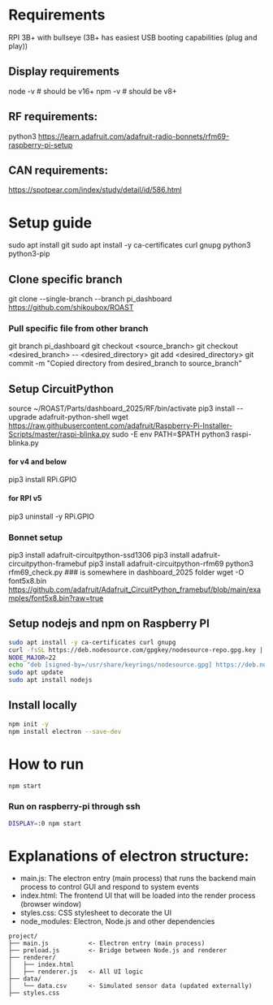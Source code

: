 # Requirements
RPI 3B+ with bullseye
    (3B+ has easiest USB booting capabilities (plug and play))

## Display requirements
node -v # should be v16+
npm -v  # should be v8+

## RF requirements:
python3
https://learn.adafruit.com/adafruit-radio-bonnets/rfm69-raspberry-pi-setup

## CAN requirements:
https://spotpear.com/index/study/detail/id/586.html

# Setup guide
sudo apt install git 
sudo apt install -y ca-certificates curl gnupg python3 python3-pip

## Clone specific branch
git clone --single-branch --branch pi_dashboard https://github.com/shikoubox/ROAST
### Pull specific file from other branch
git branch pi_dashboard
git checkout <source_branch>
git checkout <desired_branch> -- <desired_directory>
git add <desired_directory>
git commit -m "Copied directory from desired_branch to source_branch"

## Setup CircuitPython
source ~/ROAST/Parts/dashboard_2025/RF/bin/activate
pip3 install --upgrade adafruit-python-shell
wget https://raw.githubusercontent.com/adafruit/Raspberry-Pi-Installer-Scripts/master/raspi-blinka.py
sudo -E env PATH=$PATH python3 raspi-blinka.py
#### for v4 and below
pip3 install RPi.GPIO
#### for RPI v5
pip3 uninstall -y RPi.GPIO

### Bonnet setup
pip3 install adafruit-circuitpython-ssd1306
pip3 install adafruit-circuitpython-framebuf
pip3 install adafruit-circuitpython-rfm69
python3 rfm69_check.py ### is somewhere in dashboard_2025 folder
wget -O font5x8.bin https://github.com/adafruit/Adafruit_CircuitPython_framebuf/blob/main/examples/font5x8.bin?raw=true


## Setup nodejs and npm on Raspberry PI
```bash
sudo apt install -y ca-certificates curl gnupg
curl -fsSL https://deb.nodesource.com/gpgkey/nodesource-repo.gpg.key | sudo gpg --dearmor -o /usr/share/keyrings/nodesource.gpg
NODE_MAJOR=22
echo "deb [signed-by=/usr/share/keyrings/nodesource.gpg] https://deb.nodesource.com/node_$NODE_MAJOR.x nodistro main" | sudo tee /etc/apt/sources.list.d/nodesource.list
sudo apt update
sudo apt install nodejs
```

## Install locally
```bash
npm init -y
npm install electron --save-dev
```
# How to run
```bash
npm start
```
### Run on raspberry-pi through ssh
```bash
DISPLAY=:0 npm start
```

# Explanations of electron structure:
* main.js: The electron entry (main process) that runs the backend main process to control GUI and respond to system events
* index.html: The frontend UI that will be loaded into the render process (browser window)
* styles.css: CSS stylesheet to decorate the UI
* node_modules: Electron, Node.js and other dependencies

```
project/
├── main.js           <- Electron entry (main process)
├── preload.js        <- Bridge between Node.js and renderer
├── renderer/
│   ├── index.html
│   ├── renderer.js   <- All UI logic
├── data/
│   └── data.csv      <- Simulated sensor data (updated externally)
├── styles.css
```
```bash
